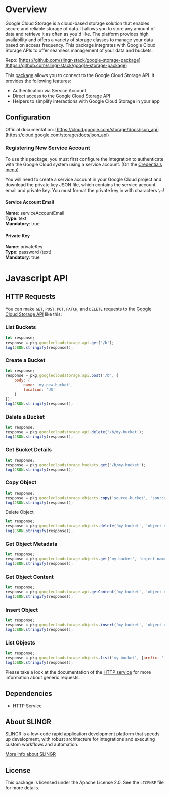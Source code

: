 
# Overview

Google Cloud Storage is a cloud-based storage solution that enables secure and reliable storage of data. 
It allows you to store any amount of data and retrieve it as often as you'd like. 
The platform provides high availability and offers a variety of storage classes to manage your data based on access frequency. 
This package integrates with Google Cloud Storage APIs to offer seamless management of your data and buckets.

Repo: [https://github.com/slingr-stack/google-storage-package](https://github.com/slingr-stack/google-storage-package)

This [package](https://platform-docs.slingr.io/dev-reference/data-model-and-logic/packages/) allows you to connect to the Google Cloud Storage API. 
It provides the following features:

- Authentication via Service Account
- Direct access to the Google Cloud Storage API
- Helpers to simplify interactions with Google Cloud Storage in your app

## Configuration

Official documentation: [https://cloud.google.com/storage/docs/json_api](https://cloud.google.com/storage/docs/json_api)

### Registering New Service Account

To use this package, you must first configure the integration to authenticate with the Google Cloud system using a service account. (On the [Credentials menu](https://console.cloud.google.com/apis/credentials))

You will need to create a service account in your Google Cloud project and download the private key JSON file, which contains the service account email and private key.
You must format the private key in with characters `\n`!

#### Service Account Email

**Name**: serviceAccountEmail  
**Type**: text  
**Mandatory**: true

#### Private Key

**Name**: privateKey  
**Type**: password (text)  
**Mandatory**: true

# Javascript API

## HTTP Requests

You can make `GET`, `POST`, `PUT`, `PATCH`, and `DELETE` requests to the [Google Cloud Storage API](https://cloud.google.com/storage/docs/json_api) like this:

### List Buckets

```javascript
let response;
response = pkg.googlecloudstorage.api.get('/b');
log(JSON.stringify(response));
```

### Create a Bucket

```javascript
let response;
response = pkg.googlecloudstorage.api.post('/b', {
    body: {
        name: 'my-new-bucket',
        location: 'US'
    }
});
log(JSON.stringify(response));
```

### Delete a Bucket

```javascript
let response;
response = pkg.googlecloudstorage.api.delete('/b/my-bucket');
log(JSON.stringify(response));
```

### Get Bucket Details

```javascript
let response;
response = pkg.googlecloudstorage.buckets.get('/b/my-bucket');
log(JSON.stringify(response));
```

### Copy Object

```javascript
let response;
response = pkg.googlecloudstorage.objects.copy('source-bucket', 'source-object', 'destination-bucket', 'destination-object');
log(JSON.stringify(response));
```

Delete Object

```javascript
let response;
response = pkg.googlecloudstorage.objects.delete('my-bucket', 'object-name');
log(JSON.stringify(response));
```

### Get Object Metadata

```javascript
let response;
response = pkg.googlecloudstorage.objects.get('my-bucket', 'object-name');
log(JSON.stringify(response));
```

### Get Object Content

```javascript
let response;
response = pkg.googlecloudstorage.api.getContent('my-bucket', 'object-name');
log(JSON.stringify(response));
```

### Insert Object

```javascript
let response;
response = pkg.googlecloudstorage.objects.insert('my-bucket', 'object-name', 'file-id', 'application/octet-stream', {key: 'value'});
log(JSON.stringify(response));
```

### List Objects

```javascript
let response;
response = pkg.googlecloudstorage.objects.list('my-bucket', {prefix: 'folder/'});
log(JSON.stringify(response));
```

Please take a look at the documentation of the [HTTP service](https://github.com/slingr-stack/http-service)
for more information about generic requests.

## Dependencies
* HTTP Service

## About SLINGR

SLINGR is a low-code rapid application development platform that speeds up development,
with robust architecture for integrations and executing custom workflows and automation.

[More info about SLINGR](https://slingr.io)

## License

This package is licensed under the Apache License 2.0. See the `LICENSE` file for more details.
